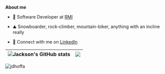 **About me**

- 💼 Software Developer at [RMI](https://rmi.org/)

- ⛰️ Snowboarder, rock-climber, mountain-biker, anything with an incline really

- 📱 Connect with me on [LinkedIn](https://www.linkedin.com/in/jackson-hoffart/)

|<img align="center" src="https://github-readme-stats.vercel.app/api?username=jdhoffa&show_icons=true&include_all_commits=true&hide_border=true" alt="Jackson's GitHub stats" /></a>|<img align="center" src="https://github-readme-stats.vercel.app/api/top-langs/?username=jdhoffa&layout=compact&hide_border=true&count_private=true" /></a>|
| ------------- | ------------- |

<p align="left"> <img src="https://komarev.com/ghpvc/?username=jdhoffa" alt="jdhoffa" /> </p>  
